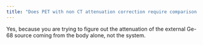 ```yaml
---
title: "Does PET with non CT attenuation correction require comparison with a blank scan?"
---
```

Yes, because you are trying to figure out the attenuation of the external Ge-68 source coming from the body alone, not the system.

